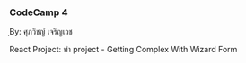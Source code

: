 ### CodeCamp 4 ###
ฺBy: ศุภวิชญ์ เจริญเวช

React Project: 
  ทำ project - Getting Complex With Wizard Form